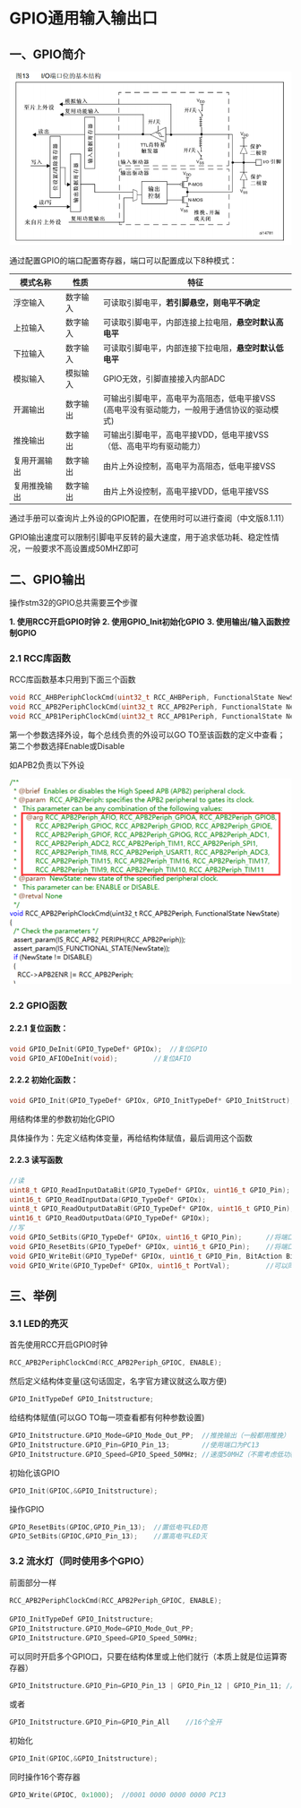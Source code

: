 # GPIO通用输入输出口

## 一、GPIO简介

<div style="text-align: center;">
                                  
![GPIO结构](images/2024-04-13-11-11-32.png)
</div>

通过配置GPIO的端口配置寄存器，端口可以配置成以下8种模式：

模式名称|性质|特征
--|--|--
浮空输入|数字输入|可读取引脚电平，**若引脚悬空，则电平不确定**
上拉输入|数字输入|可读取引脚电平，内部连接上拉电阻，**悬空时默认高电平**
下拉输入|数字输入|可读取引脚电平，内部连接下拉电阻，**悬空时默认低电平**
模拟输入|模拟输入|GPIO无效，引脚直接接入内部ADC
开漏输出|数字输出|可输出引脚电平，高电平为高阻态，低电平接VSS <br/> (高电平没有驱动能力，一般用于通信协议的驱动模式)
推挽输出|数字输出|可输出引脚电平，高电平接VDD，低电平接VSS <br/>（低、高电平均有驱动能力）
复用开漏输出|数字输出|由片上外设控制，高电平为高阻态，低电平接VSS
复用推挽输出|数字输出|由片上外设控制，高电平接VDD，低电平接VSS

通过手册可以查询片上外设的GPIO配置，在使用时可以进行查阅（中文版8.1.11）

GPIO输出速度可以限制引脚电平反转的最大速度，用于追求低功耗、稳定性情况，一般要求不高设置成50MHZ即可

## 二、GPIO输出

操作stm32的GPIO总共需要**三个**步骤

**1. 使用RCC开启GPIO时钟**
**2. 使用GPIO_Init初始化GPIO**
**3. 使用输出/输入函数控制GPIO**

### 2.1 RCC库函数

RCC库函数基本只用到下面三个函数

``` c
void RCC_AHBPeriphClockCmd(uint32_t RCC_AHBPeriph, FunctionalState NewState);       //使能AHB总线
void RCC_APB2PeriphClockCmd(uint32_t RCC_APB2Periph, FunctionalState NewState);     //使能APB2总线
void RCC_APB1PeriphClockCmd(uint32_t RCC_APB1Periph, FunctionalState NewState);     //使能APB1总线
```

第一个参数选择外设，每个总线负责的外设可以GO TO至该函数的定义中查看；第二个参数选择Enable或Disable

如APB2负责以下外设

![APB2负责的外设查看](images/2024-04-13-11-31-56.png)

### 2.2 GPIO函数

#### 2.2.1 复位函数：

``` c
void GPIO_DeInit(GPIO_TypeDef* GPIOx);  //复位GPIO
void GPIO_AFIODeInit(void);         //复位AFIO
```

#### 2.2.2 初始化函数：

```c
void GPIO_Init(GPIO_TypeDef* GPIOx, GPIO_InitTypeDef* GPIO_InitStruct);
```

用结构体里的参数初始化GPIO

具体操作为：先定义结构体变量，再给结构体赋值，最后调用这个函数

#### 2.2.3 读写函数

```c
//读
uint8_t GPIO_ReadInputDataBit(GPIO_TypeDef* GPIOx, uint16_t GPIO_Pin);
uint16_t GPIO_ReadInputData(GPIO_TypeDef* GPIOx);
uint8_t GPIO_ReadOutputDataBit(GPIO_TypeDef* GPIOx, uint16_t GPIO_Pin);
uint16_t GPIO_ReadOutputData(GPIO_TypeDef* GPIOx);
//写
void GPIO_SetBits(GPIO_TypeDef* GPIOx, uint16_t GPIO_Pin);      //将端口指向高电平
void GPIO_ResetBits(GPIO_TypeDef* GPIOx, uint16_t GPIO_Pin);    //将端口指向低电平
void GPIO_WriteBit(GPIO_TypeDef* GPIOx, uint16_t GPIO_Pin, BitAction BitVal);   //将端口的值设置为BitVal（GO TO函数定义查看可以设置的值）
void GPIO_Write(GPIO_TypeDef* GPIOx, uint16_t PortVal);         //可以同时对16个端口进行写入操作，由PortVal的值控制
```

## 三、举例

### 3.1 LED的亮灭

首先使用RCC开启GPIO时钟

```c
RCC_APB2PeriphClockCmd(RCC_APB2Periph_GPIOC, ENABLE);
```

然后定义结构体变量(这句话固定，名字官方建议就这么取方便)

```c
GPIO_InitTypeDef GPIO_Initstructure;
```

给结构体赋值(可以GO TO每一项查看都有何种参数设置)

```c
GPIO_Initstructure.GPIO_Mode=GPIO_Mode_Out_PP;  //推挽输出（一般都用推挽）
GPIO_Initstructure.GPIO_Pin=GPIO_Pin_13;        //使用端口为PC13
GPIO_Initstructure.GPIO_Speed=GPIO_Speed_50MHz; //速度50MHZ（不需考虑低功耗）
```

初始化该GPIO

```c
GPIO_Init(GPIOC,&GPIO_Initstructure);
```

操作GPIO

```c
GPIO_ResetBits(GPIOC,GPIO_Pin_13);  //置低电平LED亮
GPIO_SetBits(GPIOC,GPIO_Pin_13);    //置高电平LED灭
```

### 3.2 流水灯（同时使用多个GPIO）

前面部分一样

```c
RCC_APB2PeriphClockCmd(RCC_APB2Periph_GPIOC, ENABLE);

GPIO_InitTypeDef GPIO_Initstructure;
GPIO_Initstructure.GPIO_Mode=GPIO_Mode_Out_PP;
GPIO_Initstructure.GPIO_Speed=GPIO_Speed_50MHz;
```

可以同时开启多个GPIO口，只要在结构体里或上他们就行（本质上就是位运算寄存器）

```c
GPIO_Initstructure.GPIO_Pin=GPIO_Pin_13 | GPIO_Pin_12 | GPIO_Pin_11; //开启多个
```

或者

```c
GPIO_Initstructure.GPIO_Pin=GPIO_Pin_All    //16个全开
```

初始化

```c
GPIO_Init(GPIOC,&GPIO_Initstructure);
```

同时操作16个寄存器

```c
GPIO_Write(GPIOC, 0x1000);  //0001 0000 0000 0000 PC13
```

